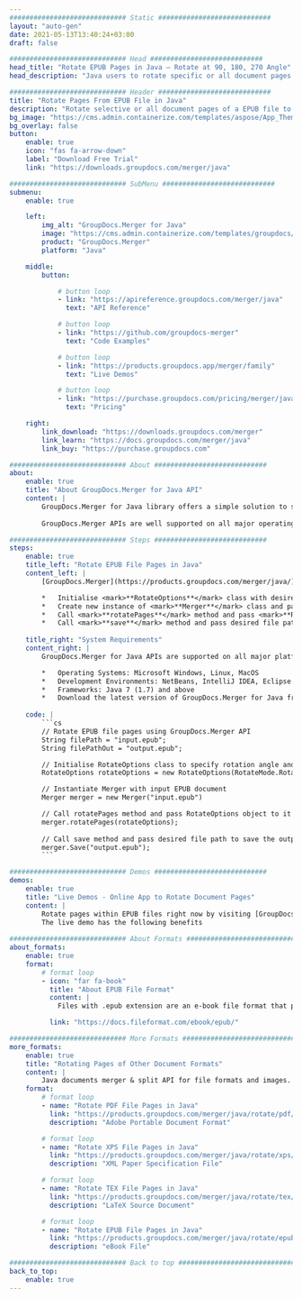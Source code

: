 ```yaml
---
############################# Static ############################
layout: "auto-gen"
date: 2021-05-13T13:40:24+03:00
draft: false

############################# Head ############################
head_title: "Rotate EPUB Pages in Java – Rotate at 90, 180, 270 Angle"
head_description: "Java users to rotate specific or all document pages of a EPUB file at 90, 180, 270 rotation angle using documents merger and split API."

############################# Header ############################
title: "Rotate Pages From EPUB File in Java"
description: "Rotate selective or all document pages of a EPUB file to 90, 180 or 270 rotation angle using documents merger & split API for Java & J2SE applications."
bg_image: "https://cms.admin.containerize.com/templates/aspose/App_Themes/V3/images/bg/header1.png"
bg_overlay: false
button:
    enable: true
    icon: "fas fa-arrow-down"
    label: "Download Free Trial"
    link: "https://downloads.groupdocs.com/merger/java"

############################# SubMenu ############################
submenu:
    enable: true

    left:
        img_alt: "GroupDocs.Merger for Java"
        image: "https://cms.admin.containerize.com/templates/groupdocs/images/product-logos/90x90-noborder/groupdocs-merger-java.png"
        product: "GroupDocs.Merger"
        platform: "Java"

    middle:
        button:

            # button loop
            - link: "https://apireference.groupdocs.com/merger/java"
              text: "API Reference"

            # button loop
            - link: "https://github.com/groupdocs-merger"
              text: "Code Examples"

            # button loop
            - link: "https://products.groupdocs.app/merger/family"
              text: "Live Demos"

            # button loop
            - link: "https://purchase.groupdocs.com/pricing/merger/java"
              text: "Pricing"

    right:
        link_download: "https://downloads.groupdocs.com/merger"
        link_learn: "https://docs.groupdocs.com/merger/java"
        link_buy: "https://purchase.groupdocs.com"

############################# About ############################
about:
    enable: true
    title: "About GroupDocs.Merger for Java API"
    content: |
        GroupDocs.Merger for Java library offers a simple solution to safely merge & split between a wide range of document formats including PDF, Microsoft Office (Word, Excel, PowerPoint, OneNote), OpenDocument, HTML, images and many others within .NET applications. By adding just a few lines of the code, perform several document operations such as move, remove, rotate, swap, extract or change the orientation of pages within the documents. The documents merging API also supports previewing document pages as an image to analyse the document structure, formatting and content on the page.
        
        GroupDocs.Merger APIs are well supported on all major operating systems and Java versions including J2SE 7.0 (1.7), J2SE 8.0 (1.8) and Java 10.

############################# Steps ############################
steps:
    enable: true
    title_left: "Rotate EPUB File Pages in Java"
    content_left: |
        [GroupDocs.Merger](https://products.groupdocs.com/merger/java/) makes it easy for Java developers to rotate some specific or all pages within a EPUB file at 90, 180 or 270 rotation angle by implementing a few easy steps.

        *   Initialise <mark>**RotateOptions**</mark> class with desired rotation angle and page numbers.
        *   Create new instance of <mark>**Merger**</mark> class and pass source document path as a constructor parameter.
        *   Call <mark>**rotatePages**</mark> method and pass <mark>**RotateOptions**</mark> object to it.
        *   Call <mark>**save**</mark> method and pass desired file path to save resultant document.
        
    title_right: "System Requirements"
    content_right: |
        GroupDocs.Merger for Java APIs are supported on all major platforms and operating systems. Before executing the code below, please make sure that you have the following prerequisites installled on your system.

        *   Operating Systems: Microsoft Windows, Linux, MacOS
        *   Development Environments: NetBeans, IntelliJ IDEA, Eclipse
        *   Frameworks: Java 7 (1.7) and above
        *   Download the latest version of GroupDocs.Merger for Java from [Maven](https://repository.groupdocs.com/webapp/#/artifacts/browse/tree/General/repo/com/groupdocs/groupdocs-merger)
        
    code: |
        ```cs
        // Rotate EPUB file pages using GroupDocs.Merger API
        String filePath = "input.epub";
        String filePathOut = "output.epub";

        // Initialise RotateOptions class to specify rotation angle and page numbers
        RotateOptions rotateOptions = new RotateOptions(RotateMode.Rotate180, new int[] { 2, 3 });

        // Instantiate Merger with input EPUB document
        Merger merger = new Merger("input.epub")

        // Call rotatePages method and pass RotateOptions object to it
        merger.rotatePages(rotateOptions);
            
        // Call save method and pass desired file path to save the output document
        merger.Save("output.epub");
        ```

############################# Demos ############################
demos:
    enable: true
    title: "Live Demos - Online App to Rotate Document Pages"
    content: |
        Rotate pages within EPUB files right now by visiting [GroupDocs.Merger Live Demos](https://products.groupdocs.app/merger/epub) website.  
        The live demo has the following benefits
        
############################# About Formats ############################
about_formats:
    enable: true
    format:
        # format loop
        - icon: "far fa-book"
          title: "About EPUB File Format"
          content: |
            Files with .epub extension are an e-book file format that provide a standard digital publication format for publishers and consumers. The format has been so common by now that it is supported by many e-readers and software applications. For example, on Mac OS, the pre-installed Books software provides the support for opening such files. In addition, there are a lot of compatible software available for smartphones, tablets and computers. EPUB file standards are maintained by the International Digital Publishing Forum (IDPF). The version EPUB 3 is also endorsed by the Book Industry Study Group (BISG), a leading book trade association for standardized best practices, research, information and events, for packaging of content.

          link: "https://docs.fileformat.com/ebook/epub/"

############################# More Formats ############################
more_formats:
    enable: true
    title: "Rotating Pages of Other Document Formats"
    content: |
        Java documents merger & split API for file formats and images. Rotate pages of some of the popular file formats as stated below.
    format: 
        # format loop
        - name: "Rotate PDF File Pages in Java"
          link: "https://products.groupdocs.com/merger/java/rotate/pdf/"
          description: "Adobe Portable Document Format"

        # format loop
        - name: "Rotate XPS File Pages in Java"
          link: "https://products.groupdocs.com/merger/java/rotate/xps/"
          description: "XML Paper Specification File"

        # format loop
        - name: "Rotate TEX File Pages in Java"
          link: "https://products.groupdocs.com/merger/java/rotate/tex/"
          description: "LaTeX Source Document"

        # format loop
        - name: "Rotate EPUB File Pages in Java"
          link: "https://products.groupdocs.com/merger/java/rotate/epub/"
          description: "eBook File"

############################# Back to top ###############################
back_to_top:
    enable: true
---
```

